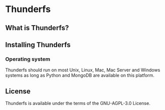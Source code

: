 # Thunderfs

## What is Thunderfs?

## Installing Thunderfs

### Operating system

Thunderfs should run on most Unix, Linux, Mac, Mac Server and Windows systems as long as Python and MongoDB are available on this platform.

## License

Thunderfs is available under the terms of the GNU-AGPL-3.0 License.
